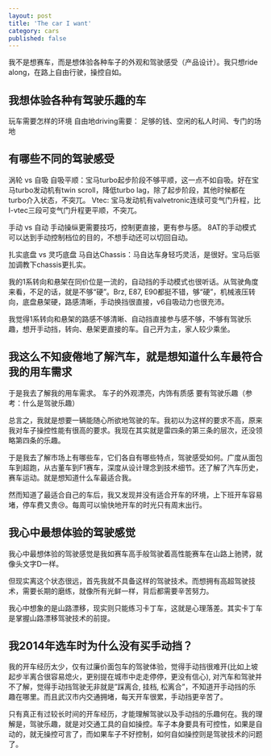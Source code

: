 ```yaml
---
layout: post
title: 'The car I want'
category: cars
published: false
---
```


我不是想赛车，而是想体验各种车子的外观和驾驶感受（产品设计）。我只想ride along，在路上自由行驶，操控自如。

## 我想体验各种有驾驶乐趣的车

玩车需要怎样的环境
自由地driving需要：
足够的钱、空闲的私人时间、专门的场地

## 有哪些不同的驾驶感受
涡轮 vs 自吸
自吸平顺：宝马turbo起步阶段不够平顺，这一点不如自吸。好在宝马turbo发动机有twin scroll，降低turbo lag，除了起步阶段，其他时候都在turbo介入状态，不突兀。
Vtec: 宝马发动机有valvetronic连续可变气门升程，比I-vtec三段可变气门升程更平顺，不突兀。

手动 vs 自动
手动操纵更需要技巧，控制更直接，更有参与感。
8AT的手动模式可以达到手动控制档位的目的，不想手动还可以切回自动。

扎实底盘 vs 灵巧底盘
马自达Chassis：马自达车身轻巧灵活，是很好。宝马后驱加调教下chassis更扎实。

我的1系转向和悬架在同价位是一流的，自动挡的手动模式也很听话。从驾驶角度来看，不足的话，就是不够“硬”。Brz, E87, E90都挺不错，够“硬”，机械液压转向，底盘悬架硬，路感清晰，手动换挡很直接，v6自吸动力也很充沛。

我觉得1系转向和悬架的路感不够清晰、自动挡直接参与感不够，不够有驾驶乐趣，想开手动挡，转向、悬架更直接的车。自己开为主，家人较少乘坐。

## 我这么不知疲倦地了解汽车，就是想知道什么车最符合我的用车需求

于是我去了解我的用车需求。
车子的外观漂亮，内饰有质感
要有驾驶乐趣（参考：什么是驾驶乐趣）

总言之，我就是想要一辆能随心所欲地驾驶的车。我初以为这样的要求不高，原来我对车子操控性能有很高的要求。我现在其实就是雷四条的第三条的层次，还没领略第四条的乐趣。

于是我去了解市场上有哪些车，它们各自有哪些特点，驾驶感受如何。广度从面包车到超跑，从古董车到F1赛车，深度从设计理念到技术细节。还了解了汽车历史，赛车运动。就是想知道什么车最适合我。

然而知道了最适合自己的车后，我又发现并没有适合开车的环境，上下班开车容易堵，停车费又贵😢。每周可以愉快地开车的时光只有周末出行。


## 我心中最想体验的驾驶感觉

我心中最想体验的驾驶感觉是我如赛车高手般驾驶着高性能赛车在山路上驰骋，就像头文字D一样。

但现实离这个状态很远，首先我就不具备这样的驾驶技术。而想拥有高超驾驶技术，需要长期的磨练，就像所有光鲜一样，背后都需要辛苦努力。

我心中想象的是山路漂移，现实则只能练习卡丁车，这就是心理落差。其实卡丁车是掌握山路漂移驾驶技术的前提。

## 我2014年选车时为什么没有买手动挡？

我的开车经历太少，仅有过廉价面包车的驾驶体验，觉得手动挡很难开(比如上坡起步半离合很容易熄火，更别提在城市中走走停停，更没有信心), 对汽车和驾驶并不了解，觉得手动挡驾驶无非就是”踩离合, 挂档, 松离合”，不知道开手动挡的乐趣在哪里。而且武汉市内交通拥堵，每天开车很累，手动挡更辛苦了。

只有真正有过较长时间的开车经历，才能理解驾驶以及手动挡的乐趣何在。我的理解是，驾驶乐趣，就是对交通工具的自如操控。车子本身要具有可控性，如果是自动的，就无操控可言了，而如果车子不好控制，如何自如操控则是驾驶技术的问题了。

